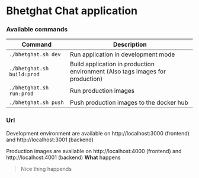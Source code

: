 # Bhetghat Chat application

### Available commands

| Command                    | Description                                                                   |
| -------------------------- | ----------------------------------------------------------------------------- |
| `./bhetghat.sh dev`        | Run application in development mode                                           |
| `./bhetghat.sh build:prod` | Build application in production environment (Also tags images for production) |
| `./bhetghat.sh run:prod`   | Run production images                                                         |
| `./bhetghat.sh push`       | Push production images to the docker hub                                      |

### Url 

Development environment are available on http://localhost:3000 (frontend) and http://localhost:3001 (backend)

Production images are available on http://localhost:4000 (frontend) and http://localhost:4001 (backend)
**What** happens
 
 > Nice thing happends 